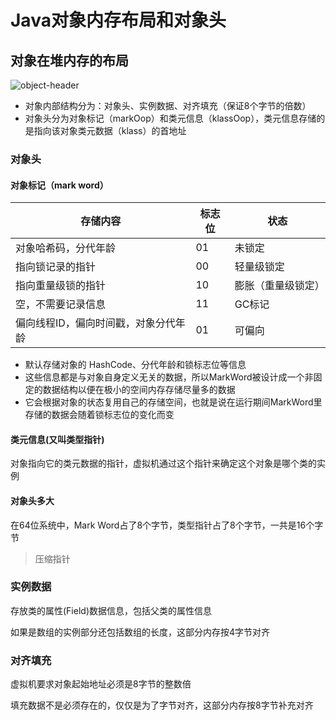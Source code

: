 # Java对象内存布局和对象头

## 对象在堆内存的布局

![object-header](https://blog.dreamly.fun/upload/2021/12/object-header-3ad53b2f846b4b04b8259e6b6625b3e1.jpeg)



- 对象内部结构分为：对象头、实例数据、对齐填充（保证8个字节的倍数）
- 对象头分为对象标记（markOop）和类元信息（klassOop），类元信息存储的是指向该对象类元数据（klass）的首地址

### 对象头

#### 对象标记（mark word）

| 存储内容                             | 标志位 | 状态               |
| ------------------------------------ | ------ | ------------------ |
| 对象哈希码，分代年龄                 | 01     | 未锁定             |
| 指向锁记录的指针                     | 00     | 轻量级锁定         |
| 指向重量级锁的指针                   | 10     | 膨胀（重量级锁定） |
| 空，不需要记录信息                   | 11     | GC标记             |
| 偏向线程ID，偏向时间戳，对象分代年龄 | 01     | 可偏向             |

- 默认存储对象的 HashCode、分代年龄和锁标志位等信息
- 这些信息都是与对象自身定义无关的数据，所以MarkWord被设计成一个非固定的数据结构以便在极小的空间内存存储尽量多的数据
- 它会根据对象的状态复用自己的存储空间，也就是说在运行期间MarkWord里存储的数据会随着锁标志位的变化而变

#### 类元信息(又叫类型指针)

对象指向它的类元数据的指针，虚拟机通过这个指针来确定这个对象是哪个类的实例

#### 对象头多大

在64位系统中，Mark Word占了8个字节，类型指针占了8个字节，一共是16个字节

> 压缩指针

### 实例数据

存放类的属性(Field)数据信息，包括父类的属性信息

如果是数组的实例部分还包括数组的长度，这部分内存按4字节对齐

### 对齐填充

虚拟机要求对象起始地址必须是8字节的整数倍

填充数据不是必须存在的，仅仅是为了字节对齐，这部分内存按8字节补充对齐